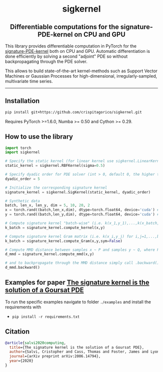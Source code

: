 <h1 align='center'>sigkernel</h1>
<h2 align='center'>Differentiable computations for the signature-PDE-kernel on CPU and GPU</h2>

This library provides differentiable computation in PyTorch for the [signature-PDE-kernel](https://arxiv.org/abs/2006.14794) both on CPU and GPU. Automatic differentiation is done efficiently by solving a second "adjoint" PDE so without backpropagating through the PDE solver.

This allows to build state-of-the-art kernel-methods such as Support Vector Machines or Gaussian Processes for high-dimensional, irregularly-sampled, multivariate time series.

---

## Installation

```bash
pip install git+https://github.com/crispitagorico/sigkernel.git
```

Requires PyTorch >=1.6.0, Numba >= 0.50 and Cython >= 0.29.

## How to use the library

```python
import torch
import sigkernel

# Specify the static kernel (for linear kernel use sigkernel.LinearKernel())
static_kernel = sigkernel.RBFKernel(sigma=0.5)

# Specify dyadic order for PDE solver (int > 0, default 0, the higher the more accurate but slower)
dyadic_order = 5

# Initialize the corresponding signature kernel
signature_kernel = sigkernel.SigKernel(static_kernel, dyadic_order)

# Synthetic data
batch, len_x, len_y, dim = 5, 10, 20, 2
x = torch.rand((batch,len_x,dim), dtype=torch.float64, device='cuda') # shape (batch,len_x,dim)
y = torch.rand((batch,len_y,dim), dtype=torch.float64, device='cuda') # shape (batch,len_y,dim)

# Compute signature kernel "batch-wise" (i.e. k(x_1,y_1),...,k(x_batch, y_batch))
k_batch = signature_kernel.compute_kernel(x,y)

# Compute signature kernel Gram matrix (i.e. k(x_i,y_j) for i,j=1,...,batch), also works for different batch_x != batch_y)
k_batch = signature_kernel.compute_Gram(x,y,sym=False)

# Compute MMD distance between samples x ~ P and samples y ~ Q, where P,Q are two distributions on path space
d_mmd = signature_kernel.compute_mmd(x,y)

# and to backpropagate through the MMD distance simply call .backward(), like any other PyTorch loss function
d_mmd.backward()
```

## Examples for paper [The signature kernel is the solution of a Goursat PDE](https://arxiv.org/abs/2006.14794)
To run the specific examples navigate to folder `./examples` and install the requirements with

+ `pip install -r requirements.txt`

## Citation

```bibtex
@article{salvi2020computing,
  title={The signature kernel is the solution of a Goursat PDE},
  author={Salvi, Cristopher and Cass, Thomas and Foster, James and Lyons, Terry and Yang, Weixin},
  journal={arXiv preprint arXiv:2006.14794},
  year={2020}
}
```

<!-- 
-->

